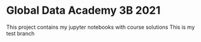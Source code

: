# Global Data Academy 3B 2021
This project contains my jupyter notebooks with course solutions 
This is my test branch